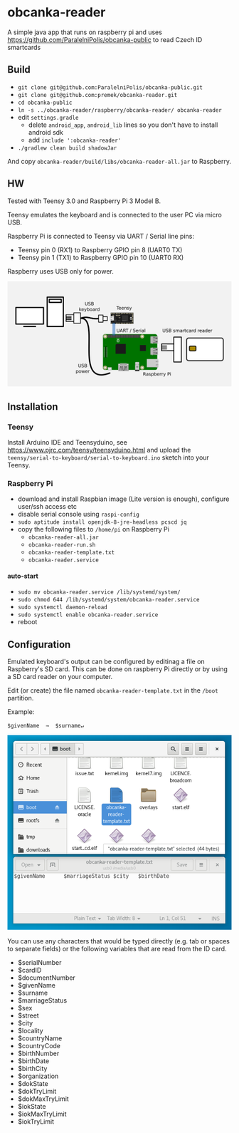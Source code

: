 # obcanka-reader

A simple java app that runs on raspberry pi and uses https://github.com/ParalelniPolis/obcanka-public to read Czech ID smartcards


## Build
- `git clone git@github.com:ParalelniPolis/obcanka-public.git`
- `git clone git@github.com:premek/obcanka-reader.git`
- `cd obcanka-public`
- `ln -s ../obcanka-reader/raspberry/obcanka-reader/ obcanka-reader`
- edit `settings.gradle`
  - delete `android_app`, `android_lib` lines so you don't have to install android sdk
  - add `include ':obcanka-reader'`
- `./gradlew clean build shadowJar`

And copy `obcanka-reader/build/libs/obcanka-reader-all.jar` to Raspberry.

## HW
Tested with Teensy 3.0 and Raspberry Pi 3 Model B.

Teensy emulates the keyboard and is connected to the user PC via micro USB.

Raspberry Pi is connected to Teensy via UART / Serial line pins: 
 - Teensy pin 0 (RX1) to Raspberry GPIO pin 8 (UART0 TX)
 - Teensy pin 1 (TX1) to Raspberry GPIO pin 10 (UART0 RX)

Raspberry uses USB only for power.


![hw connection](resources/hw.png)


## Installation

### Teensy
Install Arduino IDE and Teensyduino, see https://www.pjrc.com/teensy/teensyduino.html and upload the `teensy/serial-to-keyboard/serial-to-keyboard.ino` sketch into your Teensy.

### Raspberry Pi
- download and install Raspbian image (Lite version is enough), configure user/ssh access etc
- disable serial console using `raspi-config`
- `sudo aptitude install openjdk-8-jre-headless pcscd jq`
- copy the following files to `/home/pi` on Raspberry Pi
  - `obcanka-reader-all.jar`
  - `obcanka-reader-run.sh`
  - `obcanka-reader-template.txt`
  - `obcanka-reader.service`

#### auto-start
- `sudo mv obcanka-reader.service /lib/systemd/system/`
- `sudo chmod 644 /lib/systemd/system/obcanka-reader.service`
- `sudo systemctl daemon-reload`
- `sudo systemctl enable obcanka-reader.service`
- reboot

## Configuration
Emulated keyboard's output can be configured by editinag a file on Raspberry's SD card. This can be done on raspberry Pi directly or by using a SD card reader on your computer.
 
Edit (or create) the file named `obcanka-reader-template.txt` in the `/boot` partition.

Example:
```
$givenName  →  $surname↵
```

![hw connection](resources/config.png)

You can use any characters that would be typed directly (e.g. tab or spaces to separate fields) or the following variables that are read from the ID card.

- $serialNumber
- $cardID
- $documentNumber
- $givenName
- $surname
- $marriageStatus
- $sex
- $street
- $city
- $locality
- $countryName
- $countryCode
- $birthNumber
- $birthDate
- $birthCity
- $organization
- $dokState
- $dokTryLimit
- $dokMaxTryLimit
- $iokState
- $iokMaxTryLimit
- $iokTryLimit



